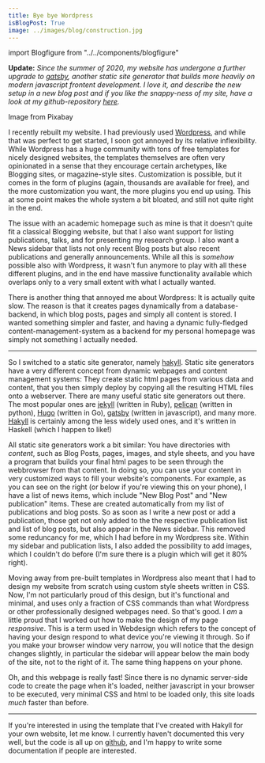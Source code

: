 ```yaml
---
title: Bye bye Wordpress
isBlogPost: True
image: ../images/blog/construction.jpg
---
```


import Blogfigure from "../../components/blogfigure"

**Update:** *Since the summer of 2020, my website has undergone a further upgrade to [gatsby](https://www.gatsbyjs.org/), another static site generator that builds more heavily on modern javascript frontent development. I love it, and describe the new setup in a new blog post and if you like the snappy-ness of my site, have a look at my github-repository [here](https://github.com/stschiff/homepage-gatsby).*

<Blogfigure relPath="images/blog/construction.jpg" altText="A toy model of a construction site">Image from Pixabay</Blogfigure>

I recently rebuilt my website. I had previously used [Wordpress](https://wordpress.org), and while that was perfect to get started, I soon got annoyed by its relative inflexibility. While Wordpress has a huge community with tons of free templates for nicely designed websites, the templates themselves are often very opinionated in a sense that they encourage certain archetypes, like Blogging sites, or magazine-style sites. Customization is possible, but it comes in the form of plugins (again, thousands are available for free), and the more customization you want, the more plugins you end up using. This at some point makes the whole system a bit bloated, and still not quite right in the end.

The issue with an academic homepage such as mine is that it doesn't quite fit a classical Blogging website, but that I also want support for listing publications, talks, and for presenting my research group. I also want a News sidebar that lists not only recent Blog posts but also recent publications and generally announcements. While all this is _somehow_ possible also with Wordpress, it wasn't fun anymore to play with all these different plugins, and in the end have massive functionality available which overlaps only to a very small extent with what I actually wanted.

There is another thing that annoyed me about Wordpress: It is actually quite slow. The reason is that it creates pages dynamically from a database-backend, in which blog posts, pages and simply all content is stored. I wanted something simpler and faster, and having a dynamic fully-fledged content-management-system as a backend for my personal homepage was simply not something I actually needed.

***

So I switched to a static site generator, namely [hakyll](https://jaspervdj.be/hakyll/). Static site generators have a very different concept from dynamic webpages and content management systems: They create static html pages from various data and content, that you then simply deploy by copying all the resulting HTML files onto a webserver. There are many useful static site generators out there. The most popular ones are [jekyll](https://jekyllrb.com/) (written in Ruby), [pelican](https://blog.getpelican.com/) (written in python), [Hugo](https://gohugo.io/) (written in Go), [gatsby](https://www.gatsbyjs.org/) (written in javascript), and many more. [Hakyll](https://jaspervdj.be/hakyll/) is certainly among the less widely used ones, and it's written in Haskell (which I happen to like!)

All static site generators work a bit similar: You have directories with _content_, such as Blog Posts, pages, images, and style sheets, and you have a program that builds your final html pages to be seen through the webbrowser from that content. In doing so, you can use your content in very customized ways to fill your website's components. For example, as you can see on the right (or below if you're viewing this on your phone), I have a list of news items, which include "New Blog Post" and "New publication" items. These are created automatically from my list of publications and blog posts. So as soon as I write a new post or add a publication, those get not only added to the the respective publication list and list of blog posts, but also appear in the News sidebar. This removed some reduncancy for me, which I had before in my Wordpress site. Within my sidebar and publication lists, I also added the possibility to add images, which I couldn't do before (I'm sure there is a plugin which will get it 80% right).

Moving away from pre-built templates in Wordpress also meant that I had to design my website from scratch using custom style sheets written in CSS. Now, I'm not particularly proud of this design, but it's functional and minimal, and uses only a fraction of CSS commands than what Wordpress or other professionally designed webpages need. So that's good. I _am_ a little proud that I worked out how to make the design of my page _responsive_. This is a term used in Webdesign which refers to the concept of having your design respond to what device you're viewing it through. So if you make your browser window very narrow, you will notice that the design changes slightly, in particular the sidebar will appear below the main body of the site, not to the right of it. The same thing happens on your phone.

Oh, and this webpage is really fast! Since there is no dynamic server-side code to create the page when it's loaded, neither javascript in your browser to be executed, very minimal CSS and html to be loaded only, this site loads _much_ faster than before. 

***

If you're interested in using the template that I've created with Hakyll for your own website, let me know. I currently haven't documented this very well, but the code is all up on [github](https://github.com/stschiff/homepage), and I'm happy to write some documentation if people are interested.